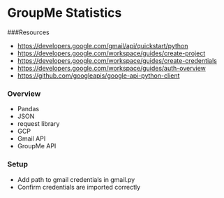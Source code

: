 # GroupMe Statistics

###Resources

- https://developers.google.com/gmail/api/quickstart/python
- https://developers.google.com/workspace/guides/create-project
- https://developers.google.com/workspace/guides/create-credentials
- https://developers.google.com/workspace/guides/auth-overview
- https://github.com/googleapis/google-api-python-client

### Overview

- Pandas
- JSON
- request library
- GCP
- Gmail API
- GroupMe API

### Setup

- Add path to gmail credentials in gmail.py
- Confirm credentials are imported correctly